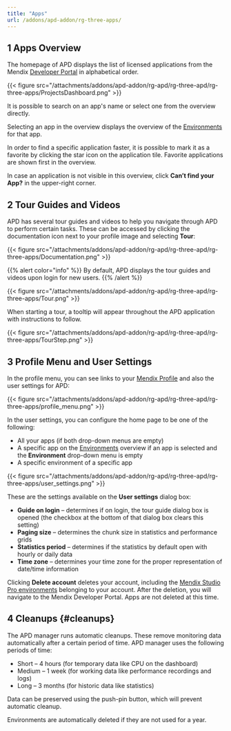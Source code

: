 ```yaml
---
title: "Apps"
url: /addons/apd-addon/rg-three-apps/
---
```


## 1 Apps Overview

The homepage of APD displays the list of licensed applications from the Mendix [Developer Portal](/developerportal/) in alphabetical order.

{{< figure src="/attachments/addons/apd-addon/rg-apd/rg-three-apd/rg-three-apps/ProjectsDashboard.png" >}}

It is possible to search on an app's name or select one from the overview directly.

Selecting an app in the overview displays the overview of the [Environments](/addons/apd-addon/rg-three-environments/) for that app.

In order to find a specific application faster, it is possible to mark it as a favorite by clicking the star icon on the application tile. Favorite applications are shown first in the overview.

In case an application is not visible in this overview, click **Can’t find your App?** in the upper-right corner.

## 2 Tour Guides and Videos

APD has several tour guides and videos to help you navigate through APD to perform certain tasks. These can be accessed by clicking the documentation icon next to your profile image and selecting **Tour**:

{{< figure src="/attachments/addons/apd-addon/rg-apd/rg-three-apd/rg-three-apps/Documentation.png" >}}

{{% alert color="info" %}}
By default, APD displays the tour guides and videos upon login for new users.
{{% /alert %}}

{{< figure src="/attachments/addons/apd-addon/rg-apd/rg-three-apd/rg-three-apps/Tour.png" >}}

When starting a tour, a tooltip will appear throughout the APD application with instructions to follow.

{{< figure src="/attachments/addons/apd-addon/rg-apd/rg-three-apd/rg-three-apps/TourStep.png" >}}

## 3 Profile Menu and User Settings

In the profile menu, you can see links to your [Mendix Profile](/developerportal/community-tools/mendix-profile/) and also the user settings for APD:

{{< figure src="/attachments/addons/apd-addon/rg-apd/rg-three-apd/rg-three-apps/profile_menu.png" >}}

In the user settings, you can configure the home page to be one of the following:

* All your apps (if both drop-down menus are empty)
* A specific app on the [Environments](/addons/apd-addon/rg-three-environments/) overview if an app is selected and the **Environment** drop-down menu is empty
* A specific environment of a specific app

{{< figure src="/attachments/addons/apd-addon/rg-apd/rg-three-apd/rg-three-apps/user_settings.png" >}}

These are the settings available on the **User settings** dialog box:

* **Guide on login** – determines if on login, the tour guide dialog box is opened (the checkbox at the bottom of that dialog box clears this setting)
* **Paging size** – determines the chunk size in statistics and performance grids
* **Statistics period** – determines if the statistics by default open with hourly or daily data
* **Time zone** – determines your time zone for the proper representation of date/time information

Clicking **Delete account** deletes your account, including the [Mendix Studio Pro environments](/addons/apd-addon/rg-three-environments/) belonging to your account. After the deletion, you will navigate to the Mendix Developer Portal. Apps are not deleted at this time.

## 4 Cleanups {#cleanups}

The APD manager runs automatic cleanups. These remove monitoring data automatically after a certain period of time. APD manager uses the following periods of time:

* Short – 4 hours (for temporary data like CPU on the dashboard)
* Medium – 1 week (for working data like performance recordings and logs)
* Long – 3 months (for historic data like statistics)

Data can be preserved using the push-pin button, which will prevent automatic cleanup.

Environments are automatically deleted if they are not used for a year.
